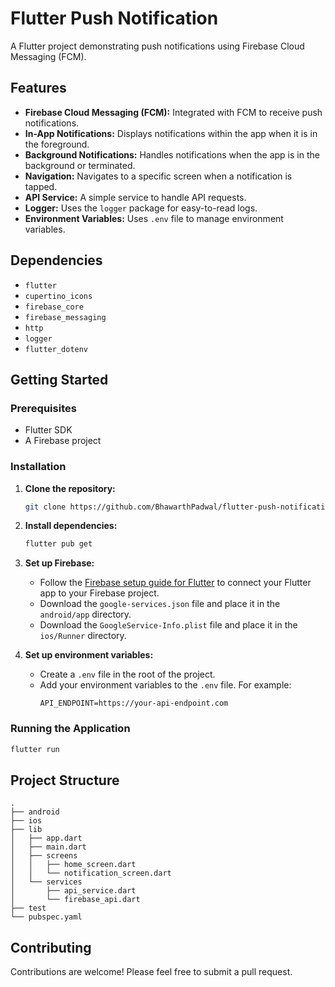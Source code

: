 # Flutter Push Notification

A Flutter project demonstrating push notifications using Firebase Cloud Messaging (FCM).

## Features

- **Firebase Cloud Messaging (FCM):** Integrated with FCM to receive push notifications.
- **In-App Notifications:** Displays notifications within the app when it is in the foreground.
- **Background Notifications:** Handles notifications when the app is in the background or terminated.
- **Navigation:** Navigates to a specific screen when a notification is tapped.
- **API Service:** A simple service to handle API requests.
- **Logger:** Uses the `logger` package for easy-to-read logs.
- **Environment Variables:** Uses `.env` file to manage environment variables.

## Dependencies

- `flutter`
- `cupertino_icons`
- `firebase_core`
- `firebase_messaging`
- `http`
- `logger`
- `flutter_dotenv`

## Getting Started

### Prerequisites

- Flutter SDK
- A Firebase project

### Installation

1. **Clone the repository:**
   ```sh
   git clone https://github.com/BhawarthPadwal/flutter-push-notification.git
   ```
2. **Install dependencies:**
   ```sh
   flutter pub get
   ```
3. **Set up Firebase:**
   - Follow the [Firebase setup guide for Flutter](https://firebase.google.com/docs/flutter/setup) to connect your Flutter app to your Firebase project.
   - Download the `google-services.json` file and place it in the `android/app` directory.
   - Download the `GoogleService-Info.plist` file and place it in the `ios/Runner` directory.

4. **Set up environment variables:**
   - Create a `.env` file in the root of the project.
   - Add your environment variables to the `.env` file. For example:
     ```
     API_ENDPOINT=https://your-api-endpoint.com
     ```

### Running the Application

```sh
flutter run
```

## Project Structure

```
.
├── android
├── ios
├── lib
│   ├── app.dart
│   ├── main.dart
│   ├── screens
│   │   ├── home_screen.dart
│   │   └── notification_screen.dart
│   └── services
│       ├── api_service.dart
│       └── firebase_api.dart
├── test
└── pubspec.yaml
```

## Contributing

Contributions are welcome! Please feel free to submit a pull request.
